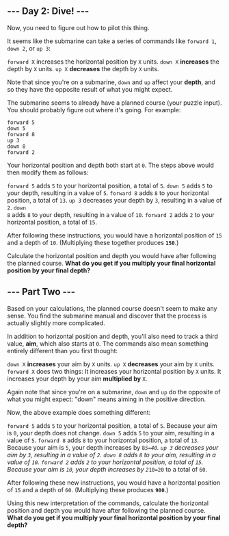 ## --- Day 2: Dive! ---
Now, you need to figure out how to pilot this thing.

It seems like the submarine can take a series of commands like <code>forward 1</code>, <code>down 2</code>, or <code>up 3</code>:


<code>forward X</code> increases the horizontal position by <code>X</code> units.
<code>down X</code> **increases** the depth by <code>X</code> units.
<code>up X</code> **decreases** the depth by <code>X</code> units.

Note that since you're on a submarine, <code>down</code> and <code>up</code> affect your **depth**, and so they have the opposite result of what you might expect.

The submarine seems to already have a planned course (your puzzle input). You should probably figure out where it's going. For example:

```
forward 5
down 5
forward 8
up 3
down 8
forward 2
```

Your horizontal position and depth both start at <code>0</code>. The steps above would then modify them as follows:


<code>forward 5</code> adds <code>5</code> to your horizontal position, a total of <code>5</code>.
<code>down 5</code> adds <code>5</code> to your depth, resulting in a value of <code>5</code>.
<code>forward 8</code> adds <code>8</code> to your horizontal position, a total of <code>13</code>.
<code>up 3</code> decreases your depth by <code>3</code>, resulting in a value of <code>2</code>.
<code>down 8</code> adds <code>8</code> to your depth, resulting in a value of <code>10</code>.
<code>forward 2</code> adds <code>2</code> to your horizontal position, a total of <code>15</code>.

After following these instructions, you would have a horizontal position of <code>15</code> and a depth of <code>10</code>. (Multiplying these together produces <code>**150**</code>.)

Calculate the horizontal position and depth you would have after following the planned course. **What do you get if you multiply your final horizontal position by your final depth?**


## --- Part Two ---
Based on your calculations, the planned course doesn't seem to make any sense. You find the submarine manual and discover that the process is actually slightly more complicated.

In addition to horizontal position and depth, you'll also need to track a third value, **aim**, which also starts at <code>0</code>. The commands also mean something entirely different than you first thought:


<code>down X</code> **increases** your aim by <code>X</code> units.
<code>up X</code> **decreases** your aim by <code>X</code> units.
<code>forward X</code> does two things:
  It increases your horizontal position by <code>X</code> units.
  It increases your depth by your aim **multiplied by** <code>X</code>.


Again note that since you're on a submarine, <code>down</code> and <code>up</code> do the opposite of what you might expect: "down" means aiming in the positive direction.

Now, the above example does something different:


<code>forward 5</code> adds <code>5</code> to your horizontal position, a total of <code>5</code>. Because your aim is <code>0</code>, your depth does not change.
<code>down 5</code> adds <code>5</code> to your aim, resulting in a value of <code>5</code>.
<code>forward 8</code> adds <code>8</code> to your horizontal position, a total of <code>13</code>. Because your aim is <code>5</code>, your depth increases by <code>8*5=40</code>.
<code>up 3</code> decreases your aim by <code>3</code>, resulting in a value of <code>2</code>.
<code>down 8</code> adds <code>8</code> to your aim, resulting in a value of <code>10</code>.
<code>forward 2</code> adds <code>2</code> to your horizontal position, a total of <code>15</code>.  Because your aim is <code>10</code>, your depth increases by <code>2*10=20</code> to a total of <code>60</code>.

After following these new instructions, you would have a horizontal position of <code>15</code> and a depth of <code>60</code>. (Multiplying these produces <code>**900**</code>.)

Using this new interpretation of the commands, calculate the horizontal position and depth you would have after following the planned course. **What do you get if you multiply your final horizontal position by your final depth?**

